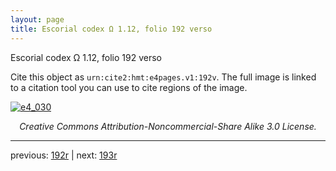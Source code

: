 ```yaml
---
layout: page
title: Escorial codex Ω 1.12, folio 192 verso
---
```


Escorial codex Ω 1.12, folio 192 verso

Cite this object as `urn:cite2:hmt:e4pages.v1:192v`.  The full image is linked to a citation tool you can use to cite regions of the image.

[![e4_030](http://www.homermultitext.org/iipsrv?IIIF=/project/homer/pyramidal/deepzoom/hmt/e4img/2017a/e4_030.tif/full/800,/0/default.jpg)](http://www.homermultitext.org/ict2/?urn=urn:cite2:hmt:e4img.2017a:e4_030) 

<p style="text-align: center; font-style: italic;">Creative Commons Attribution-Noncommercial-Share Alike 3.0 License.</p>

---

previous: [192r](../192r/) | next: [193r](../193r/)
